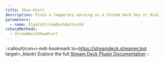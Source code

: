 ```yaml
---
title: Show Alert
description: Flash a temporary warning on a Stream Deck key or dial
parameters:
  - name: ElgatoStreamDeckButtonId
csharpMethods:
  - StreamDeckShowAlert
---
```


::callout{icon=i-mdi-bookmark to=https://streamdeck.streamer.bot target=_blank}
Explore the full [Stream Deck Plugin Documentation](https://streamdeck.streamer.bot)
::